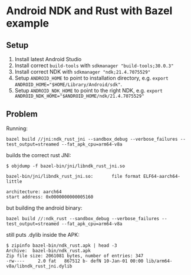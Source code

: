 # Android NDK and Rust with Bazel example

## Setup

1) Install latest Android Studio
2) Install correct `build-tools` with `sdkmanager "build-tools;30.0.3"`
3) Install correct NDK with `sdkmanager "ndk;21.4.7075529"`
4) Setup `ANDROID_HOME` to point to installation directory, e.g. `export ANDROID_HOME="$HOME/Library/Android/sdk"`.
5) Setup `ANDROID_NDK_HOME` to point to the right NDK, e.g. `export ANDROID_NDK_HOME="$ANDROID_HOME/ndk/21.4.7075529"`

## Problem

Running:

```
bazel build //jni:ndk_rust_jni --sandbox_debug --verbose_failures --test_output=streamed --fat_apk_cpu=arm64-v8a
```

builds the correct rust JNI:

```
$ objdump -f bazel-bin/jni/libndk_rust_jni.so

bazel-bin/jni/libndk_rust_jni.so:       file format ELF64-aarch64-little

architecture: aarch64
start address: 0x0000000000005160
```

but building the android binary:

```
bazel build //:ndk_rust --sandbox_debug --verbose_failures --test_output=streamed --fat_apk_cpu=arm64-v8a
```

still puts .dylib inside the APK:

```
$ zipinfo bazel-bin/ndk_rust.apk | head -3
Archive:  bazel-bin/ndk_rust.apk
Zip file size: 2061081 bytes, number of entries: 347
-rw----     2.0 fat   867512 b- defN 10-Jan-01 00:00 lib/arm64-v8a/libndk_rust_jni.dylib
```
